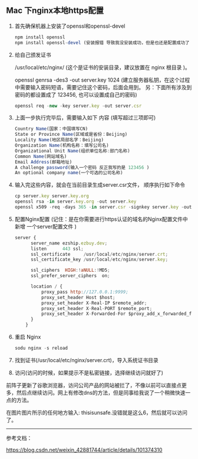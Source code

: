 ## Mac 下nginx本地https配置

1. 首先确保机器上安装了openssl和openssl-devel

   ```js
   npm install openssl
   npm install openssl-devel (安装报错 导致我没安装成功，但是也还是配置成功了 我感觉这个没啥用)
   ```

2. 给自己颁发证书

   /usr/local/etc/nginx/ (这个是证书的安装目录，建议放置在 nginx 根目录 )。

   openssl genrsa -des3 -out server.key 1024 (建立服务器私钥，在这个过程中需要输入密码短语，需要记住这个密码，后面会用到。 另：下面所有涉及到密码的都设置成了 123456, 也可以设置成自己的密码)

   ```js
   openssl req -new -key server.key -out server.csr
   ```

3. 上面一步执行完毕后，需要输入如下 内容 (填写超过三项即可)

   ```js
   Country Name(国家：中国填写CN)
   State or Province Name(区域或是省份：Beijing)
   Locality Name(地区局部名字：Beijing)
   Organization Name(机构名称：填写公司名)
   Organizational Unit Name(组织单位名称:部门名称)
   Common Name(网站域名)
   Email Address(邮箱地址)
   A challenge password(输入一个密码 反正我写的是 123456 )
   An optional company name(一个可选的公司名称)
   ```

4. 输入完这些内容，就会在当前目录生成server.csr文件， 顺序执行如下命令

   ```js
   cp server.key server.key.org
   openssl rsa -in server.key.org -out server.key
   openssl x509 -req -days 365 -in server.csr -signkey server.key -out server.crt
   ```

5. 配置Nginx配置 (记住：是在你需要进行https认证的域名的Nginx配置文件中 新增 一个server配置文件 )

   ```js
   server {
         server_name ezship.ezbuy.dev;
         listen      443 ssl;
         ssl_certificate     /usr/local/etc/nginx/server.crt;
         ssl_certificate_key /usr/local/etc/nginx/server.key;
   
         ssl_ciphers  HIGH:!aNULL:!MD5;
         ssl_prefer_server_ciphers  on;
   
         location / {
             proxy_pass http://127.0.0.1:9999;
             proxy_set_header Host $host;
             proxy_set_header X-Real-IP $remote_addr;
             proxy_set_header X-Real-PORT $remote_port;
             proxy_set_header X-Forwarded-For $proxy_add_x_forwarded_for;
         }
       }
   ```

6. 重启 Nginx

   ```js
   sodu nginx -s reload
   ```

7. 找到证书(/usr/local/etc/nginx/server.crt)，导入系统证书目录

8. 访问(访问的时候，如果提示不是私密链接，选择继续访问就好了)

前阵子更新了谷歌浏览器，访问公司产品的网站被拦了，不像以前可以直接点更多，然后点继续访问。网上有修改dns的方法，但是同事给我说了一个稍微快速一点的方法。

在图片图片所示的任何地方输入: thisisunsafe.没错就是这么6，然后就可以访问了。







-----

参考文档：

https://blog.csdn.net/weixin_42881744/article/details/101374310